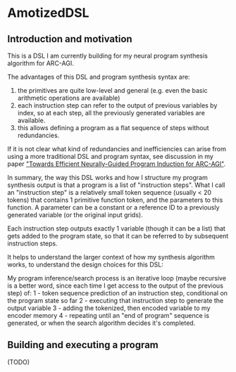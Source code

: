 # AmotizedDSL

## Introduction and motivation

This is a DSL I am currently building for my neural program synthesis algorithm for ARC-AGI.

The advantages of this DSL and program synthesis syntax are:
1. the primitives are quite low-level and general (e.g. even the basic arithmetic operations are available)
2. each instruction step can refer to the output of previous variables by index, so at each step, all the previously generated variables are available.
3. this allows defining a program as a flat sequence of steps without redundancies.

If it is not clear what kind of redundancies and inefficiencies can arise from using a more traditional DSL and program syntax, see discussion in my paper ["Towards Efficient Neurally-Guided Program Induction for ARC-AGI"](https://arxiv.org/abs/2411.17708).

In summary, the way this DSL works and how I structure my program synthesis output is that a program is a list of "instruction steps". What I call an "instruction step" is a relatively small token sequence (usually < 20 tokens) that contains 1 primitive function token, and the parameters to this function. A parameter can be a constant or a reference ID to a previously generated variable (or the original input grids).

Each instruction step outputs exactly 1 variable (though it can be a list) that gets added to the program state, so that it can be referred to by subsequent instruction steps.

It helps to understand the larger context of how my synthesis algorithm works, to understand the design choices for this DSL:

My program inference/search process is an iterative loop (maybe recursive is a better word, since each time I get access to the output of the previous step) of:
1 - token sequence prediction of an instruction step, conditional on the program state so far
2 - executing that instruction step to generate the output variable
3 - adding the tokenized, then encoded variable to my encoder memory
4 - repeating until an "end of program" sequence is generated, or when the search algorithm decides it's completed.

## Building and executing a program

(TODO)
